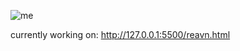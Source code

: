 ![me](https://github.com/user-attachments/assets/c03be268-b082-4045-a1ec-7f17bf31e09a)
  
currently working on: http://127.0.0.1:5500/reavn.html


